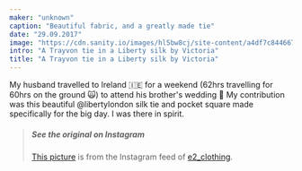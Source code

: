 ```yaml
---
maker: "unknown"
caption: "Beautiful fabric, and a greatly made tie"
date: "29.09.2017"
image: "https://cdn.sanity.io/images/hl5bw8cj/site-content/a4df7c8446671138fe4f6e07eebf32058af31999-1080x1080.jpg"
intro: "A Trayvon tie in a Liberty silk by Victoria"
title: "A Trayvon tie in a Liberty silk by Victoria"
---
```



My husband travelled to Ireland 🇮🇪 for a weekend (62hrs travelling for 60hrs on the ground 🙀) to attend his brother's wedding 👏 My contribution was this beautiful @libertylondon silk tie and pocket square made specifically for the big day. I was there in spirit.

> ##### See the original on Instagram
> 
> [This picture](https://www.instagram.com/p/BZR3pyCHLjm/) is from the Instagram feed of [e2_clothing](https://www.instagram.com/e2_clothing/).




